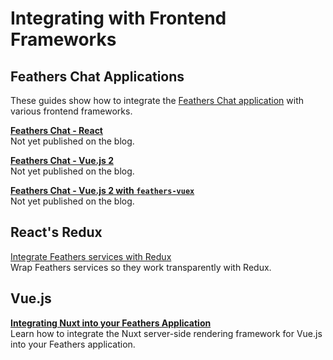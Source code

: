 # Integrating with Frontend Frameworks

## Feathers Chat Applications
These guides show how to integrate the [Feathers Chat application](../chat/readme.md) with various frontend frameworks.

[**Feathers Chat - React**]()<br/>
Not yet published on the blog.

[**Feathers Chat - Vue.js 2**]()<br/>
Not yet published on the blog.

[**Feathers Chat - Vue.js 2 with `feathers-vuex`**]()<br/>
Not yet published on the blog.

## React's Redux

[Integrate Feathers services with Redux](https://github.com/eddyystop/feathers-reduxify-services)<br/>
Wrap Feathers services so they work transparently with Redux.

## Vue.js

[**Integrating Nuxt into your Feathers Application**](https://blog.feathersjs.com/ssr-vuejs-app-with-feathers-and-nuxt-bb7dfd3e6397)<br/>
Learn how to integrate the Nuxt server-side rendering framework for Vue.js into your Feathers application.
